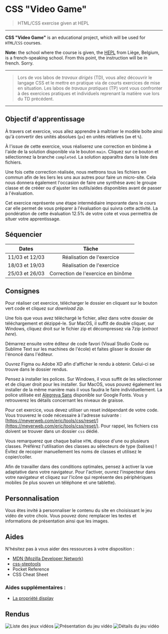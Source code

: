 # CSS "Video Game"

> HTML/CSS exercise given at HEPL

* * *

**CSS "Video Game"** is an educational project, which will be used for `HTML`/`CSS` courses.

**Note:** the school where the course is given, the [HEPL](http://www.provincedeliege.be/hauteecole) from Liège, Belgium, is a french-speaking school. From this point, the instruction will be in french. Sorry.

* * *

> Lors de vos labos de *travaux dirigés* (TD), vous allez découvrir le langage CSS et le mettre en pratique via de courts exercices de mise en situation.
> Les labos de *travaux pratiques* (TP) vont vous confronter à des exercices pratiques et individuels reprenant la matière vue lors du TD précédent.

* * *

## Objectif d'apprentissage

À travers cet exercice, vous allez apprendre à maîtriser le modèle boîte ainsi qu'à convertir des unités absolues (`px`) en unités relatives (`em` et `%`).

À l'issue de cette exercice, vous réaliserez une correction en binôme à l'aide de la solution disponible via le bouton `main`. Cliquez sur ce bouton et sélectionnez la branche `completed`. La solution apparaîtra dans la liste des fichiers.

Une fois cette correction réalisée, nous mettrons tous les fichiers en commun afin de les liers les uns aux autres pour faire un micro-site. Cela nous donnera également l'occasion de faire une synthèse avec le groupe classe et de crééer ou d'ajuster les outils/aides disponibles avant de passer à l'évaluation.

Cet exercice représente une étape intermédiaire imporante dans le cours car elle permet de vous préparer à l'évaluation qui suivra cette activité. La pondération de cette évaluation 12.5% de votre cote et vous permettra de situer votre apprentissage.

## Séquencier

| Dates   |     Tâche      | 
|----------|:-------------:|
| 11/03 et 12/03  |  Réalisation de l'exercice |
| 18/03 et 19/03  |  Réalisation de l'exercice |
| 25/03 et 26/03  |  Correction de l'exercice en binôme |


## Consignes

Pour réaliser cet exercice, télécharger le dossier en cliquant sur le bouton vert code et cliquez sur *download zip*.

Une fois que vous avez téléchargé le fichier, allez dans votre dossier de téléchargement et dézippé-le. Sur MacOS, il suffit de double cliquer, sur Windows, cliquez droit sur le fichier zip et décompressez via 7zip (*extract here*).

Démarrez ensuite votre éditeur de code favori (Visual Studio Code ou Sublime Text sur les machines de l'école) et faites glisser le dossier de l'énoncé dans l'éditeur.

Ouvrez Figma ou Adobe XD afin d'afficher le rendu à obtenir. Celui-ci se trouve dans le dossier rendus.

Pensez à installer les polices. Sur Windows, il vous suffit de les sélectionner et de cliquer droit pour les installer. Sur MacOS, vous pouvez également les installer de la même manière mais il vous faudra le faire individuellement. La police utilisée est [Alegreya Sans](https://fonts.google.com/specimen/Alegreya+Sans) disponible sur Google Fonts. Vous y retrouverez les détails concernant les niveaux de graisse.

Pour cet exercice, vous devez utiliser un reset indépendant de votre code. Vous trouverez le code nécessaire à l'adresse suivante&nbsp;: [https://meyerweb.com/eric/tools/css/reset/](https://meyerweb.com/eric/tools/css/reset/). Pour rappel, les fichiers css doivent se trouver dans un dossier `css` dédié.

Vous remarquerez que chaque balise `HTML` dispose d'une ou plusieurs classes. Préférez l'utilisation des classes au sélecteurs de type (balises)&nbsp;! Évitez de recopier manuellement les noms de classes et utilisez le copier/coller.

Afin de travailler dans des conditions optimales, pensez à activer la vue adaptative dans votre navigateur. Pour l'activer, ouvrez l'inspecteur dans votre navigateur et cliquez sur l'icône qui représente des périphériques mobiles (le plus souven un téléphone et une tablette).

## Personnalisation

Vous êtes invité à personnaliser le contenu du site en choisissant le jeu vidéo de votre choix. Vous pouvez donc remplacer les textes et informations de présentation ainsi que les images.

## Aides

N'hésitez pas à vous aider des ressources à votre disposition :
- [MDN (Mozilla Developer Network)](https://developer.mozilla.org/fr/docs/Web/CSS)
- [css-steptools](https://github.com/tecg-cpw/css-steptools)
- Pocket Reference
- CSS Cheat Sheet

### Aides supplémentaires&nbsp;:
- [La propriété display](https://developer.mozilla.org/fr/docs/Web/CSS/display)

## Rendus
![Liste des jeux vidéos](./rendus/jpg/game-list.png)
![Présentation du jeu vidéo](./rendus/jpg/presentation.jpg)
![Détails du jeu vidéo](./rendus/jpg/details.jpg)
